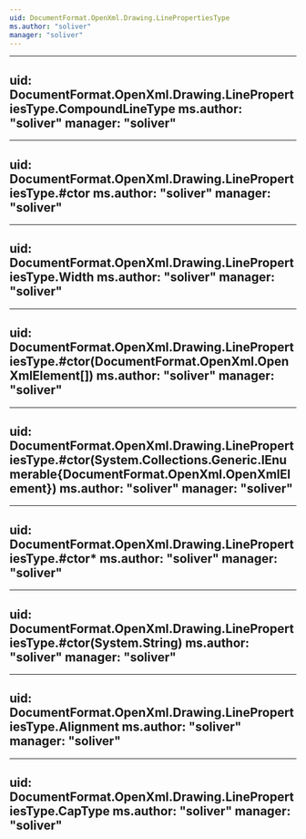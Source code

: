 ```yaml
---
uid: DocumentFormat.OpenXml.Drawing.LinePropertiesType
ms.author: "soliver"
manager: "soliver"
---
```


---
uid: DocumentFormat.OpenXml.Drawing.LinePropertiesType.CompoundLineType
ms.author: "soliver"
manager: "soliver"
---

---
uid: DocumentFormat.OpenXml.Drawing.LinePropertiesType.#ctor
ms.author: "soliver"
manager: "soliver"
---

---
uid: DocumentFormat.OpenXml.Drawing.LinePropertiesType.Width
ms.author: "soliver"
manager: "soliver"
---

---
uid: DocumentFormat.OpenXml.Drawing.LinePropertiesType.#ctor(DocumentFormat.OpenXml.OpenXmlElement[])
ms.author: "soliver"
manager: "soliver"
---

---
uid: DocumentFormat.OpenXml.Drawing.LinePropertiesType.#ctor(System.Collections.Generic.IEnumerable{DocumentFormat.OpenXml.OpenXmlElement})
ms.author: "soliver"
manager: "soliver"
---

---
uid: DocumentFormat.OpenXml.Drawing.LinePropertiesType.#ctor*
ms.author: "soliver"
manager: "soliver"
---

---
uid: DocumentFormat.OpenXml.Drawing.LinePropertiesType.#ctor(System.String)
ms.author: "soliver"
manager: "soliver"
---

---
uid: DocumentFormat.OpenXml.Drawing.LinePropertiesType.Alignment
ms.author: "soliver"
manager: "soliver"
---

---
uid: DocumentFormat.OpenXml.Drawing.LinePropertiesType.CapType
ms.author: "soliver"
manager: "soliver"
---
